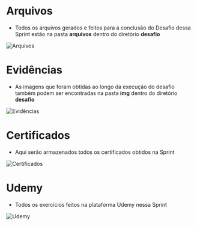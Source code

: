 # Arquivos

- Todos os arquivos gerados e feitos para a conclusão do Desafio dessa Sprint estão na pasta **arquivos** dentro do diretório **desafio**

![Arquivos](desafio/arquivos_carguru)

# Evidências

- As imagens que foram obtidas ao longo da execução do desafio também podem ser encontradas na pasta **img** dentro do diretório **desafio**

![Evidências](desafio/img)

# Certificados

- Aqui serão armazenados todos os certificados obtidos na Sprint

![Certificados](certificados)


# Udemy

- Todos os exercícios feitos na plataforma Udemy nessa Sprint

![Udemy](udemy)




